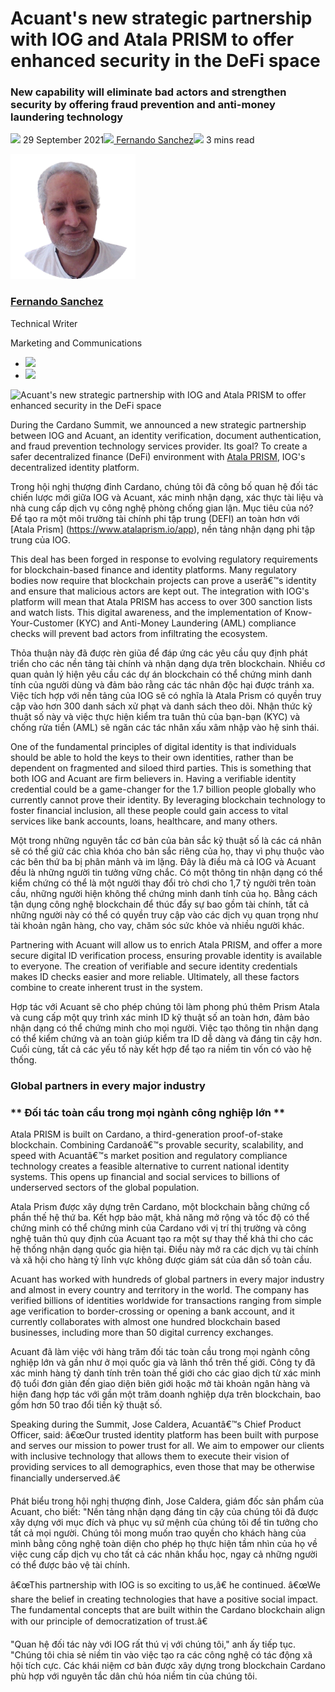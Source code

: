 # Acuant's new strategic partnership with IOG and Atala PRISM to offer enhanced security in the DeFi space
### **New capability will eliminate bad actors and strengthen security by offering fraud prevention and anti-money laundering technology**
![](img/2021-09-29-acuants-new-strategic-partnership-with-iog-and-atala-prism-to-offer-enhanced-security-in-the-defi-space.002.png) 29 September 2021![](img/2021-09-29-acuants-new-strategic-partnership-with-iog-and-atala-prism-to-offer-enhanced-security-in-the-defi-space.002.png)[ Fernando Sanchez](tmp//en/blog/authors/fernando-sanchez/page-1/)![](img/2021-09-29-acuants-new-strategic-partnership-with-iog-and-atala-prism-to-offer-enhanced-security-in-the-defi-space.003.png) 3 mins read

![Fernando Sanchez](img/2021-09-29-acuants-new-strategic-partnership-with-iog-and-atala-prism-to-offer-enhanced-security-in-the-defi-space.004.png)[](tmp//en/blog/authors/fernando-sanchez/page-1/)
### [**Fernando Sanchez**](tmp//en/blog/authors/fernando-sanchez/page-1/)
Technical Writer

Marketing and Communications

- ![](img/2021-09-29-acuants-new-strategic-partnership-with-iog-and-atala-prism-to-offer-enhanced-security-in-the-defi-space.005.png)[](mailto:fernando.sanchez@iohk.io "Email")
- ![](img/2021-09-29-acuants-new-strategic-partnership-with-iog-and-atala-prism-to-offer-enhanced-security-in-the-defi-space.006.png)[](https://www.linkedin.com/in/linkedinsanchezf/ "LinkedIn")

![Acuant's new strategic partnership with IOG and Atala PRISM to offer enhanced security in the DeFi space](img/2021-09-29-acuants-new-strategic-partnership-with-iog-and-atala-prism-to-offer-enhanced-security-in-the-defi-space.007.png)

During the Cardano Summit, we announced a new strategic partnership between IOG and Acuant, an identity verification, document authentication, and fraud prevention technology services provider. Its goal? To create a safer decentralized finance (DeFi) environment with [Atala PRISM](https://www.atalaprism.io/app), IOG's decentralized identity platform. 

Trong hội nghị thượng đỉnh Cardano, chúng tôi đã công bố quan hệ đối tác chiến lược mới giữa IOG và Acuant, xác minh nhận dạng, xác thực tài liệu và nhà cung cấp dịch vụ công nghệ phòng chống gian lận.
Mục tiêu của nó?
Để tạo ra một môi trường tài chính phi tập trung (DEFI) an toàn hơn với [Atala Prism] (https://www.atalaprism.io/app), nền tảng nhận dạng phi tập trung của IOG.

This deal has been forged in response to evolving regulatory requirements for blockchain-based finance and identity platforms. Many regulatory bodies now require that blockchain projects can prove a userâ€™s identity and ensure that malicious actors are kept out. The integration with IOG's platform will mean that Atala PRISM has access to over 300 sanction lists and watch lists. This digital awareness, and the implementation of Know-Your-Customer (KYC) and Anti-Money Laundering (AML) compliance checks will prevent bad actors from infiltrating the ecosystem. 

Thỏa thuận này đã được rèn giũa để đáp ứng các yêu cầu quy định phát triển cho các nền tảng tài chính và nhận dạng dựa trên blockchain.
Nhiều cơ quan quản lý hiện yêu cầu các dự án blockchain có thể chứng minh danh tính của người dùng và đảm bảo rằng các tác nhân độc hại được tránh xa.
Việc tích hợp với nền tảng của IOG sẽ có nghĩa là Atala Prism có quyền truy cập vào hơn 300 danh sách xử phạt và danh sách theo dõi.
Nhận thức kỹ thuật số này và việc thực hiện kiểm tra tuân thủ của bạn-bạn (KYC) và chống rửa tiền (AML) sẽ ngăn các tác nhân xấu xâm nhập vào hệ sinh thái.

One of the fundamental principles of digital identity is that individuals should be able to hold the keys to their own identities, rather than be dependent on fragmented and siloed third parties. This is something that both IOG and Acuant are firm believers in. Having a verifiable identity credential could be a game-changer for the 1.7 billion people globally who currently cannot prove their identity. By leveraging blockchain technology to foster financial inclusion, all these people could gain access to vital services like bank accounts, loans, healthcare, and many others. 

Một trong những nguyên tắc cơ bản của bản sắc kỹ thuật số là các cá nhân sẽ có thể giữ các chìa khóa cho bản sắc riêng của họ, thay vì phụ thuộc vào các bên thứ ba bị phân mảnh và im lặng.
Đây là điều mà cả IOG và Acuant đều là những người tin tưởng vững chắc. Có một thông tin nhận dạng có thể kiểm chứng có thể là một người thay đổi trò chơi cho 1,7 tỷ người trên toàn cầu, những người hiện không thể chứng minh danh tính của họ.
Bằng cách tận dụng công nghệ blockchain để thúc đẩy sự bao gồm tài chính, tất cả những người này có thể có quyền truy cập vào các dịch vụ quan trọng như tài khoản ngân hàng, cho vay, chăm sóc sức khỏe và nhiều người khác.

Partnering with Acuant will allow us to enrich Atala PRISM, and offer a more secure digital ID verification process, ensuring provable identity is available to everyone. The creation of verifiable and secure identity credentials makes ID checks easier and more reliable. Ultimately, all these factors combine to create inherent trust in the system.

Hợp tác với Acuant sẽ cho phép chúng tôi làm phong phú thêm Prism Atala và cung cấp một quy trình xác minh ID kỹ thuật số an toàn hơn, đảm bảo nhận dạng có thể chứng minh cho mọi người.
Việc tạo thông tin nhận dạng có thể kiểm chứng và an toàn giúp kiểm tra ID dễ dàng và đáng tin cậy hơn.
Cuối cùng, tất cả các yếu tố này kết hợp để tạo ra niềm tin vốn có vào hệ thống.

### **Global partners in every major industry**

### ** Đối tác toàn cầu trong mọi ngành công nghiệp lớn **

Atala PRISM is built on Cardano, a third-generation proof-of-stake blockchain. Combining Cardanoâ€™s provable security, scalability, and speed with Acuantâ€™s market position and regulatory compliance technology creates a feasible alternative to current national identity systems. This opens up financial and social services to billions of underserved sectors of the global population.

Atala Prism được xây dựng trên Cardano, một blockchain bằng chứng cổ phần thế hệ thứ ba.
Kết hợp bảo mật, khả năng mở rộng và tốc độ có thể chứng minh có thể chứng minh của Cardano với vị trí thị trường và công nghệ tuân thủ quy định của Acuant tạo ra một sự thay thế khả thi cho các hệ thống nhận dạng quốc gia hiện tại.
Điều này mở ra các dịch vụ tài chính và xã hội cho hàng tỷ lĩnh vực không được giám sát của dân số toàn cầu.

Acuant has worked with hundreds of global partners in every major industry and almost in every country and territory in the world. The company has verified billions of identities worldwide for transactions ranging from simple age verification to border-crossing or opening a bank account, and it currently collaborates with almost one hundred blockchain based businesses, including more than 50 digital currency exchanges.

Acuant đã làm việc với hàng trăm đối tác toàn cầu trong mọi ngành công nghiệp lớn và gần như ở mọi quốc gia và lãnh thổ trên thế giới.
Công ty đã xác minh hàng tỷ danh tính trên toàn thế giới cho các giao dịch từ xác minh độ tuổi đơn giản đến giao diện biên giới hoặc mở tài khoản ngân hàng và hiện đang hợp tác với gần một trăm doanh nghiệp dựa trên blockchain, bao gồm hơn 50 trao đổi tiền kỹ thuật số.

Speaking during the Summit, Jose Caldera, Acuantâ€™s Chief Product Officer, said: â€œOur trusted identity platform has been built with purpose and serves our mission to power trust for all. We aim to empower our clients with inclusive technology that allows them to execute their vision of providing services to all demographics, even those that may be otherwise financially underserved.â€

Phát biểu trong hội nghị thượng đỉnh, Jose Caldera, giám đốc sản phẩm của Acuant, cho biết: "Nền tảng nhận dạng đáng tin cậy của chúng tôi đã được xây dựng với mục đích và phục vụ sứ mệnh của chúng tôi để tin tưởng cho tất cả mọi người.
Chúng tôi mong muốn trao quyền cho khách hàng của mình bằng công nghệ toàn diện cho phép họ thực hiện tầm nhìn của họ về việc cung cấp dịch vụ cho tất cả các nhân khẩu học, ngay cả những người có thể được bảo vệ tài chính.

â€œThis partnership with IOG is so exciting to us,â€ he continued. â€œWe share the belief in creating technologies that have a positive social impact. The fundamental concepts that are built within the Cardano blockchain align with our principle of democratization of trust.â€

"Quan hệ đối tác này với IOG rất thú vị với chúng tôi," anh ấy tiếp tục.
"Chúng tôi chia sẻ niềm tin vào việc tạo ra các công nghệ có tác động xã hội tích cực.
Các khái niệm cơ bản được xây dựng trong blockchain Cardano phù hợp với nguyên tắc dân chủ hóa niềm tin của chúng tôi.

